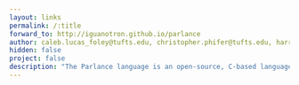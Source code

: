 ```yaml
---
layout: links
permalink: /:title
forward_to: http://iguanotron.github.io/parlance
author: caleb.lucas_foley@tufts.edu, christopher.phifer@tufts.edu, harrison.kaiser@tufts.edu
hidden: false
project: false
description: "The Parlance language is an open-source, C-based language designed for accessibility. Parlance's syntax is as close to natural language as possible, so that it can be easily recognized by speech-to-text applications. It uses an easy-to-learn set of dictionary words to build a true, powerful programming language focused on readability and speakability. Parlance is directly converted to standard ANSI C code, so users who know C can easily begin using Parlance.Parlance is a language"
---
```

